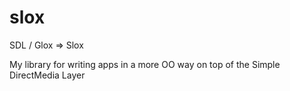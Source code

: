 slox
====

SDL / Glox => Slox

My library for writing apps in a more OO way on top of the Simple DirectMedia Layer
